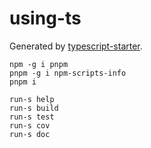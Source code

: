 # using-ts

Generated by [typescript-starter](https://github.com/bitjson/typescript-starter).

```
npm -g i pnpm
pnpm -g i npm-scripts-info
pnpm i

run-s help
run-s build
run-s test
run-s cov
run-s doc
```
